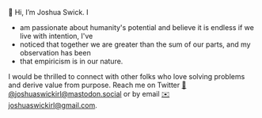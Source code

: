 👋 Hi, I’m Joshua Swick. I
- am passionate about humanity's potential and believe it is endless if we live with intention, I've 
- noticed that together we are greater than the sum of our parts, and my observation has been 
- that empiricism is in our nature. 

I would be thrilled to connect with other folks who love solving problems and derive value from purpose.
Reach me on Twitter [🦣 @joshuaswickirl@mastodon.social](https://mastodon.social/@joshuaswickirl) or by email [✉️ joshuaswickirl@gmail.com](mailto:joshuaswickirl@gmail.com).
